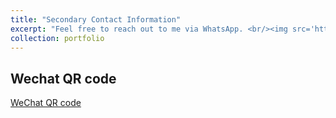 ```yaml
---
title: "Secondary Contact Information"
excerpt: "Feel free to reach out to me via WhatsApp. <br/><img src='https://ziweiwuzw.github.io/woozoe.ziwei.github.io/images/wechat-logo.png'>"
collection: portfolio
---
```


Wechat  QR code
--

[WeChat  QR code](https://ziweiwuzw.github.io/woozoe.ziwei.github.io/images/WeChat.png)
